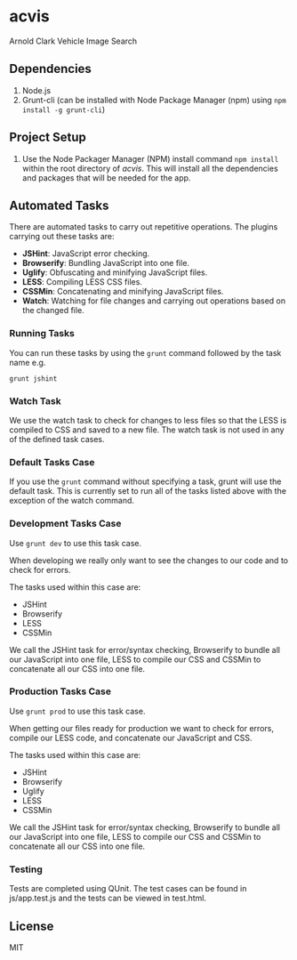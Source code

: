 acvis
=====

Arnold Clark Vehicle Image Search

## Dependencies

1. Node.js
2. Grunt-cli (can be installed with Node Package Manager (npm) using `npm install -g grunt-cli`)

## Project Setup

1. Use the Node Packager Manager (NPM) install command `npm install` within the root directory of _acvis_. This will install all the dependencies and packages that will be needed for the app.

## Automated Tasks

There are automated tasks to carry out repetitive operations. The plugins carrying out these tasks are:

- **JSHint**: JavaScript error checking.
- **Browserify**: Bundling JavaScript into one file.
- **Uglify**: Obfuscating and minifying JavaScript files.
- **LESS**:   Compiling LESS CSS files.
- **CSSMin**: Concatenating and minifying JavaScript files.
- **Watch**:  Watching for file changes and carrying out operations based on the changed file.

### Running Tasks

You can run these tasks by using the `grunt` command followed by the task name e.g.

`grunt jshint`

### Watch Task

We use the watch task to check for changes to less files so that the LESS is compiled to CSS and saved to a new file. The watch task is not used in any of the defined task cases.

### Default Tasks Case

If you use the `grunt` command without specifying a task, grunt will use the default task. This is currently set to run all of the tasks listed above with the exception of the watch command.

### Development Tasks Case

Use `grunt dev` to use this task case.

When developing we really only want to see the changes to our code and to check for errors. 

The tasks used within this case are:

- JSHint
- Browserify
- LESS
- CSSMin

We call the JSHint task for error/syntax checking, Browserify to bundle all our JavaScript into one file, LESS to compile our CSS and CSSMin to concatenate all our CSS into one file.

### Production Tasks Case

Use `grunt prod` to use this task case.

When getting our files ready for production we want to check for errors, compile our LESS code, and concatenate our JavaScript and CSS.  

The tasks used within this case are:

- JSHint
- Browserify
- Uglify
- LESS
- CSSMin

We call the JSHint task for error/syntax checking, Browserify to bundle all our JavaScript into one file, LESS to compile our CSS and CSSMin to concatenate all our CSS into one file.

### Testing

Tests are completed using QUnit. The test cases can be found in js/app.test.js and the tests can be viewed in test.html.

## License
MIT
